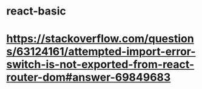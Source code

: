 # react-basic
# https://stackoverflow.com/questions/63124161/attempted-import-error-switch-is-not-exported-from-react-router-dom#answer-69849683